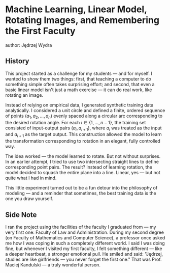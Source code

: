 # Machine Learning, Linear Model, Rotating Images, and Remembering the First Faculty
author: Jędrzej Wydra
## History
This project started as a challenge for my students — and for myself. I wanted to show them two things: first, that teaching a computer to do something simple often takes surprising effort; and second, that even a basic linear model isn't just a math exercise — it can do real work, like rotating an image.

Instead of relying on empirical data, I generated synthetic training data analytically. I considered a unit circle and defined a finite, ordered sequence of points 
$(a_1, a_2, ..., a_n)$ evenly spaced along a circular arc corresponding to the desired rotation angle. For each  $i \in \{1,…,n−1\}$, the training set consisted of input-output pairs $(a_i, a_{i+1})$, where $a_i$ was treated as the input and $a_{i+1}$ as the target output. This construction allowed the model to learn the transformation corresponding to rotation in an elegant, fully controlled way.

The idea worked — the model learned to rotate. But not without surprises. In an earlier attempt, I tried to use two intersecting straight lines to define corresponding point pairs. The result? Instead of learning rotation, the model decided to squash the entire plane into a line. Linear, yes — but not quite what I had in mind.

This little experiment turned out to be a fun detour into the philosophy of modeling — and a reminder that sometimes, the best training data is the one you draw yourself.

## Side Note
I ran the project using the facilities of the faculty I graduated from — my very first one: Faculty of Law and Administration. During my second degree (on Faculty of Mathematics and Computer Science), a professor once asked me how I was coping in such a completely different world. I said I was doing fine, but whenever I visited my first faculty, I felt something different — like a deeper heartbeat, a stronger emotional pull. He smiled and said:
"Jędrzej, studies are like girlfriends — you never forget the first one."
That was Prof. Maciej Kandulski — a truly wonderful person.
